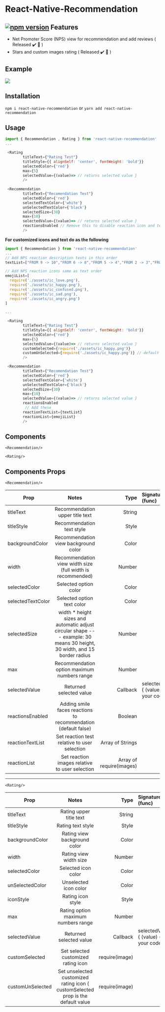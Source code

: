 # React-Native-Recommendation
[![npm version](https://badge.fury.io/js/react-native-recommendation.svg)](https://badge.fury.io/js/react-native-recommendation)
Features
--------

- Net Promoter Score (NPS) view for recommendation and add reviews ( Released :heavy_check_mark: :rocket: )
- Stars and custom images rating ( Released :heavy_check_mark: :rocket: )

Example
--
![](https://media.giphy.com/media/hR0H9YRIb2qVUSXj36/giphy.gif)

Installation
-
`npm i react-native-recommendation`
or
`yarn add react-native-recommendation`

Usage
-
```javascript
import { Recommendation , Rating } from 'react-native-recommendation'
...

 <Rating 
        titleText={"Rating Test"}
        titleStyle={{ alignSelf: 'center', fontWeight: 'bold'}}
        selectedColor={'red'}
        max={5}
        selectedValue={(value)=> // returns selected value } 
        />
        
 <Recommendation 
        titleText={"Recomendation Test"}
        selectedColor={'red'}
        selectedTextColor={'white'}
        unSelectedTextColor={'black'}
        selectedSize={30}
        max={10}
        selectedValue={(value)=> // returns selected value }
        reactionsEnabled // Remove this to disable reaction icon and text
        />
```

**For customized icons and text do as the following**

```javascript
import { Recommendation } from 'react-native-recommendation'
...
// Add NPS reaction description texts in this order
textList=["FROM 9 -> 10","FROM 6 -> 8","FROM 5 -> 4","FROM 2 -> 3","FROM 0 -> 1"]

// Add NPS reaction icons same as text order
emojiList=[
  require('./assets/ic_love.png'),
  require('./assets/ic_happy.png'),
  require('./assets/ic_confused.png'),
  require('./assets/ic_sad.png'),
  require('./assets/ic_angry.png')
]

...

 <Rating 
        titleText={"Rating Test"}
        titleStyle={{ alignSelf: 'center', fontWeight: 'bold'}}
        selectedColor={'red'}
        max={5}
        selectedValue={(value)=> // returns selected value } 
        customSelected={require('./assets/ic_happy.png')}
        customUnSelected={require('./assets/ic_happy.png')} // default value as customSelected prop
        />

 <Recommendation 
        titleText={"Recomendation Test"}
        selectedColor={'red'}
        selectedTextColor={'white'}
        unSelectedTextColor={'black'}
        selectedSize={30}
        max={10}
        selectedValue={(value)=> // returns selected value }
        reactionsEnabled
         // Add these
        reactionTextList={textList}
        reactionList={emojiList}
        />
```

Components
--
`<Recommendation/>`

`<Rating/>`



Components Props 
-
`<Recommendation/>` 

| Prop        | Notes           | Type  | Signature (func) |
| ------------- |:-------------:| -----:|:-|
| titleText      | Recommendation upper title text| String||
| titleStyle      | Recommendation text style |   Style ||
| backgroundColor  | Recommendation view background color      |    Color ||
| width | Recommendation view width size (full width is recommended)      |    Number ||
| selectedColor | Selected option color      |    Color ||
| selectedTextColor | Selected option text color      |    Color ||
| selectedSize | width * height sizes and automatic adjust circular shape --- example: 30 means 30 height, 30 width, and 15 border radius     |    Number ||
| max | Recommendation option maximum numbers range      |    Number ||
| selectedValue | Returned selected value      |    Callback |selectedValue={ (value) => // your code }| 
| reactionsEnabled | Adding smile faces reactions to recommendation  (default false)   |    Boolean || 
| reactionTextList | Set reaction test relative to user selection       |    Array of Strings || 
| reactionList | Set reaction images relative to user selection      |    Array of require(images) || 

---

`<Rating/>` 

| Prop        | Notes           | Type  | Signature (func) |
| ------------- |:-------------:| -----:|:-|
| titleText      | Rating upper title text| String||
| titleStyle      | Rating text style |   Style ||
| backgroundColor  | Rating view background color      |    Color ||
| width | Rating view width size     |    Number ||
| selectedColor | Selected icon color      |    Color ||
| unSelectedColor | Unselected icon color      |    Color ||
| iconStyle | Rating icon style   |    Style ||
| max | Rating option maximum numbers range      |    Number ||
| selectedValue | Returned selected value      |    Callback |selectedValue={ (value) => // your code }| 
| customSelected | Set selected customized rating icon      |    require(image)  || 
| customUnSelected | Set unselected customized rating icon ( customSelected prop is the default value     |   require(image) || 





